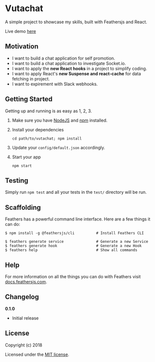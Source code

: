 # Vutachat
A simple project to showcase my skills, built with Feathersjs and React.

Live demo [here](https://vutachat.herokuapp.com/)

## Motivation

* I want to build a chat application for self promotion.
* I want to build a chat application to investigate Socket.io.
* I want to apply the **new React hooks** in a project to simplify coding.
* I want to apply React's **new Suspense and react-cache** for data fetching in project.
* I want to expirement with Slack webhooks.

## Getting Started

Getting up and running is as easy as 1, 2, 3.

1. Make sure you have [NodeJS](https://nodejs.org/) and [npm](https://www.npmjs.com/) installed.
2. Install your dependencies

    ```
    cd path/to/vutachat; npm install
    ```
3. Update your `config/default.json` accordingly.
4. Start your app

    ```
    npm start
    ```

## Testing

Simply run `npm test` and all your tests in the `test/` directory will be run.

## Scaffolding

Feathers has a powerful command line interface. Here are a few things it can do:

```
$ npm install -g @feathersjs/cli          # Install Feathers CLI

$ feathers generate service               # Generate a new Service
$ feathers generate hook                  # Generate a new Hook
$ feathers help                           # Show all commands
```

## Help

For more information on all the things you can do with Feathers visit [docs.feathersjs.com](http://docs.feathersjs.com).

## Changelog

__0.1.0__

- Initial release

## License

Copyright (c) 2018

Licensed under the [MIT license](LICENSE).
